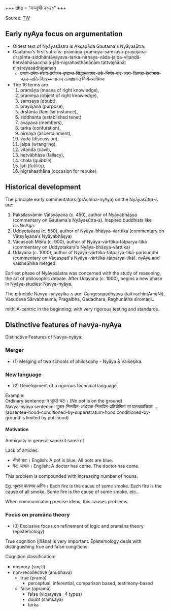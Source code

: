 +++
title = "मञ्जुश्रीः २०२०"
+++

Source: [TW](https://www.youtube.com/watch?v=orZwip_bjYA)

## Early nyAya focus on argumentation
- Oldest text of Nyāyaśāstra is Akşapāda Gautama's Nyāyasūtra.
- Gautama's first sutra is: pramāņa-prameya-samsaya-prayojana-drstānta-siddhāntāvayava-tarka-nirnaya-vāda-jalpa-vitandā-hetvābhāsacchala-jāti-nigrahasthānānām tattvajñānāt niņśreyasādhigamaḥ 
  - प्रमाण-प्रमेय-संशय-प्रयोजन-दृष्टान्त-सिद्धान्तावयव-तर्क-निर्णय-वाद-जल्प-वितण्डा-हेत्वाभास-च्छल-जाति-निग्रहस्थानानाम् तत्त्वज्ञानात्
निःश्रेयसाधिगमः
- The 16 terms are
  1. pramāņa (means of right knowledge), 
  2. prameya (object of right knowledge), 
  3. samsaya (doubt), 
  4. prayojana (purpose), 
  5. drstänta (familiar instance), 
  6. siddhanta (established tenet) 
  7. avayava (members), 
  8. tarka (confutation),
  9. nirnaya (ascertainment), 
  10. vāda (discussion),
  11. jalpa (wrangling), 
  12. vitanda (cavil), 
  13. hetvābhāsa (fallacy), 
  14. chala (quibble) 
  15. jāti (futility), 
  16. nigrahasthāna (occasion for rebuke).

## Historical development
The principle early commentators (prAchIna-nyAya) on the Nyāyasūtra-s are:

1) Paksilasvāmin Vātsyāyana (c. 450), author of Nyāyabhāşya (commentary on Gautama's Nyāyasūtra-s). Inspired buddhists like di~NnAga.
2) Uddyotakara (c. 550), author of Nyāya-bhāşya-värttika (commentary on Vätsyāyana's Nyāyabhāşya)
3) Vācaspati Miśra (c. 900), author of Nyāya-vārttika-tātparya-tikā (commentary on Uddyotakara's Nyāya-bhāsya-vārttika)
4) Udayana (c. 1000), author of Nyāya-vārttika-tātparya-tikā-parisuddhi (commentary on Vācaspati's Nyāya-vārttika-tātparya-tikā). nyAya and vaisheShika merged.

Earliest phase of Nyāyaśāstra was concerned with the study of reasoning, the art of philosophic debate. After Udayana (c. 1000), begins a new phase in Nyāya-studies: Navya-nyāya.

The principle Navya-naiyāyika-s are:
Gangesopādhyāya (tattvachintAmaNi), Väsudeva Sārvabhauma, Pragalbha, Gadadhara, Raghunātha siromaņi.. 

mithilA-centric in the beginning; with very rigorous testing and standards.

## Distinctive features of navya-nyAya

Distinctive Features of Navya-nyāya:

### Merger
- (1) Merging of two schools of philosophy - Nyāya & Vaišeşika. 

### New language
- (2) Development of a rigorous technical language

Example:  
Ordinary sentence: न भूतले घटः।  (No pot is on the ground)  
Navya-nyāya sentence: भूतल-निरूपित-आधेयता-निरूपित-प्रतियोगिता सा घटत्वावच्छिन्ना … (absentee-hood-conditioned-by-superstratum-hood conditioned-by-ground is limited by pot-hood)

#### Motivation
Ambiguity in general sanskrit.sanskrit

Lack of articles. 

- नीलो घटः।  English: A pot is blue, All pots are blue.
- वैद्य आगतः। English: A doctor has come. The doctor has come.

This problem is compounded with increasing number of nouns.

Eg. धूमस्य कारणम् अग्निः। Each fire is the cause of some smoke. Each fire is the cause of all smoke. Some fire is the cause of some smoke. etc..  

When communicating precise ideas, this causes problems


### Focus on pramāna theory
- (3) Exclusive focus on refinement of logic and pramāna theory (epistemology)

True cognition (jñāna) is very important. Epistemology deals with distinguishing true and false congitions.

Cognition classification:

- memory (smr̥ti)
- non-recollective (anubhava)
  - true (pramā)
    - perceptual, inferential, comparison based, testimony-based
  - false (apramā)
    - false (viparyaya -4 types)
    - doubt (saṁśaya)
    - tarka
